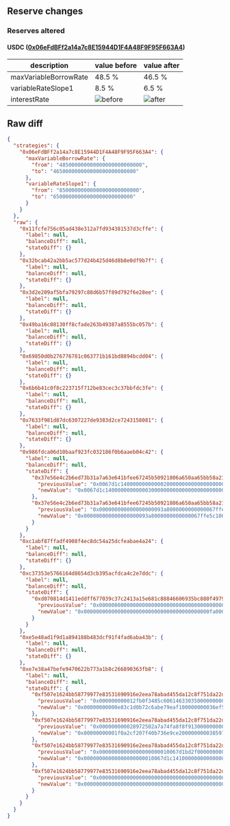 ## Reserve changes

### Reserves altered

#### USDC ([0x06eFdBFf2a14a7c8E15944D1F4A48F9F95F663A4](https://scrollscan.com/address/0x06eFdBFf2a14a7c8E15944D1F4A48F9F95F663A4))

| description | value before | value after |
| --- | --- | --- |
| maxVariableBorrowRate | 48.5 % | 46.5 % |
| variableRateSlope1 | 8.5 % | 6.5 % |
| interestRate | ![before](https://dash.onaave.com/api/static?variableRateSlope1=85000000000000000000000000&variableRateSlope2=400000000000000000000000000&optimalUsageRatio=900000000000000000000000000&baseVariableBorrowRate=0&maxVariableBorrowRate=485000000000000000000000000) | ![after](https://dash.onaave.com/api/static?variableRateSlope1=65000000000000000000000000&variableRateSlope2=400000000000000000000000000&optimalUsageRatio=900000000000000000000000000&baseVariableBorrowRate=0&maxVariableBorrowRate=465000000000000000000000000) |

## Raw diff

```json
{
  "strategies": {
    "0x06eFdBFf2a14a7c8E15944D1F4A48F9F95F663A4": {
      "maxVariableBorrowRate": {
        "from": "485000000000000000000000000",
        "to": "465000000000000000000000000"
      },
      "variableRateSlope1": {
        "from": "85000000000000000000000000",
        "to": "65000000000000000000000000"
      }
    }
  },
  "raw": {
    "0x11fcfe756c05ad438e312a7fd934381537d3cffe": {
      "label": null,
      "balanceDiff": null,
      "stateDiff": {}
    },
    "0x32bcab42a2bb5ac577d24b425d46d8b8e0df9b7f": {
      "label": null,
      "balanceDiff": null,
      "stateDiff": {}
    },
    "0x3d2e209af5bfa79297c88d6b57f89d792f6e28ee": {
      "label": null,
      "balanceDiff": null,
      "stateDiff": {}
    },
    "0x49ba16c08130ff8cfade263b49387a8555bc057b": {
      "label": null,
      "balanceDiff": null,
      "stateDiff": {}
    },
    "0x69850d0b276776781c063771b161bd8894bcdd04": {
      "label": null,
      "balanceDiff": null,
      "stateDiff": {}
    },
    "0x6b6b41c0f8c223715f712be83cec3c37bbfdc3fe": {
      "label": null,
      "balanceDiff": null,
      "stateDiff": {}
    },
    "0x7633f981d87dc6307227de9383d2ce7243158081": {
      "label": null,
      "balanceDiff": null,
      "stateDiff": {}
    },
    "0x986fdca06d10baaf923fc032186f0b6aaeb04c42": {
      "label": null,
      "balanceDiff": null,
      "stateDiff": {
        "0x37e56e4c2b6ed73b31a7a63e641bfee67245b50921806a650aa65bb58a213ba7": {
          "previousValue": "0x0067d1c140000000000002000000000000000000000000000000000000000000",
          "newValue": "0x0067d1c140000000000003000000000000000000000000000000000000000000"
        },
        "0x37e56e4c2b6ed73b31a7a63e641bfee67245b50921806a650aa65bb58a213ba8": {
          "previousValue": "0x000000000000000000093a8000000000000067ffe5c100000000000000000000",
          "newValue": "0x000000000000000000093a8000000000000067ffe5c100000000000067d1c141"
        }
      }
    },
    "0xc1abf87ffadf4908f4ec8dc54a25dcfeabae4a24": {
      "label": null,
      "balanceDiff": null,
      "stateDiff": {}
    },
    "0xc37353e5766164d8654d3cb395acfdca4c2e7ddc": {
      "label": null,
      "balanceDiff": null,
      "stateDiff": {
        "0xd070814d1411eddff677039c37c2413a15e681c88846606935bc880f4979bdd5": {
          "previousValue": "0x00000000000000000000000000000000000000000fa000000352000000002328",
          "newValue": "0x00000000000000000000000000000000000000000fa00000028a000000002328"
        }
      }
    },
    "0xe5e48ad1f9d1a894188b483dcf91f4fad6aba43b": {
      "label": null,
      "balanceDiff": null,
      "stateDiff": {}
    },
    "0xe7e38a47befe9470622b773a1b8c266890363fb8": {
      "label": null,
      "balanceDiff": null,
      "stateDiff": {
        "0xf507e1624bb58779977e83531690916e2eea78abad455da12c8f751da22d18e0": {
          "previousValue": "0x000000000012fb0f3485c6061463303500000000036ef4ff6a13082263543edd",
          "newValue": "0x00000000000e83c1d0b72c6abe79eaf100000000036ef52b168e892292250390"
        },
        "0xf507e1624bb58779977e83531690916e2eea78abad455da12c8f751da22d18e1": {
          "previousValue": "0x000000000028972502a7a74fa8f8f91300000000038596dcc2875bc1f88ead34",
          "newValue": "0x00000000001f0a2cf207f40b736e9ce2000000000385973c8fc3a6249f3f4060"
        },
        "0xf507e1624bb58779977e83531690916e2eea78abad455da12c8f751da22d18e2": {
          "previousValue": "0x00000000000000000000010067d1bd2f0000000000000000000000000054cd5a",
          "newValue": "0x00000000000000000000010067d1c1410000000000000000000000000054cd5a"
        },
        "0xf507e1624bb58779977e83531690916e2eea78abad455da12c8f751da22d18e7": {
          "previousValue": "0x000000000000000000000000000000000000000000000000000000000148974e",
          "newValue": "0x000000000000000000000000000000000000000000000000000000000150fd8b"
        }
      }
    }
  }
}
```